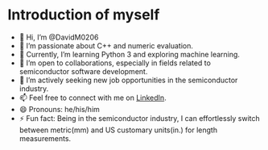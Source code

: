 # Introduction of myself

- 👋 Hi, I’m @DavidM0206
- 👀 I’m passionate about C++ and numeric evaluation.
- 🌱 Currently, I’m learning Python 3 and exploring machine learning.
- 💼 I’m open to collaborations, especially in fields related to semiconductor software development.
- 🤝 I’m actively seeking new job opportunities in the semiconductor industry.
- 📫 Feel free to connect with me on [LinkedIn](https://www.linkedin.com/in/takahide-morooka/).
- 😄 Pronouns: he/his/him
- ⚡ Fun fact: Being in the semiconductor industry, I can effortlessly switch between metric(mm) and US customary units(in.) for length measurements.

<!---
DavidM0206/DavidM0206 is a ✨ special ✨ repository because its `README.md` (this file) appears on your GitHub profile.
You can click the Preview link to take a look at your changes.
--->
